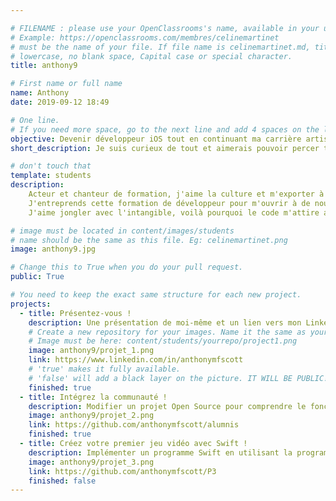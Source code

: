 ```yaml
---

# FILENAME : please use your OpenClassrooms's name, available in your url.
# Example: https://openclassrooms.com/membres/celinemartinet
# must be the name of your file. If file name is celinemartinet.md, title is celinemartinet.
# lowercase, no blank space, Capital case or special character.
title: anthony9

# First name or full name
name: Anthony
date: 2019-09-12 18:49

# One line.
# If you need more space, go to the next line and add 4 spaces on the left, as in 'description'.
objective: Devenir développeur iOS tout en continuant ma carrière artistique.
short_description: Je suis curieux de tout et aimerais pouvoir percer tous les mystères de l'univers.

# don't touch that
template: students
description:
    Acteur et chanteur de formation, j'aime la culture et m'exporter à l'étranger.
    J'entreprends cette formation de développeur pour m'ouvrir à de nouveaux horizons et mieux profiter de la vie.
    J'aime jongler avec l'intangible, voilà pourquoi le code m'attire autant que l'art !

# image must be located in content/images/students
# name should be the same as this file. Eg: celinemartinet.png
image: anthony9.jpg

# Change this to True when you do your pull request.
public: True

# You need to keep the exact same structure for each new project.
projects:
  - title: Présentez-vous !
    description: Une présentation de moi-même et un lien vers mon LinkedIn.
    # Create a new repository for your images. Name it the same as your nickname and profile picture.
    # Image must be here: content/students/yourrepo/project1.png
    image: anthony9/projet_1.png
    link: https://www.linkedin.com/in/anthonymfscott
    # 'true' makes it fully available.
    # 'false' will add a black layer on the picture. IT WILL BE PUBLIC!
    finished: true
  - title: Intégrez la communauté !
    description: Modifier un projet Open Source pour comprendre le fonctionnement de Git, de Github et des pull requests.
    image: anthony9/projet_2.png
    link: https://github.com/anthonymfscott/alumnis
    finished: true
  - title: Créez votre premier jeu vidéo avec Swift !
    description: Implémenter un programme Swift en utilisant la programmation orientée objet.
    image: anthony9/projet_3.png
    link: https://github.com/anthonymfscott/P3
    finished: false
---
```


